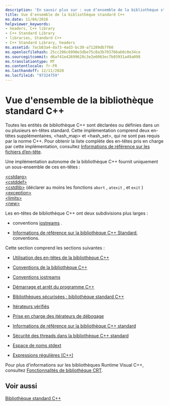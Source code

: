 ```yaml
---
description: 'En savoir plus sur : vue d’ensemble de la bibliothèque standard C++'
title: Vue d'ensemble de la bibliothèque standard C++
ms.date: 11/04/2016
helpviewer_keywords:
- headers, C++ library
- C++ Standard Library
- libraries, Standard C++
- C++ Standard Library, headers
ms.assetid: 7acb83a4-da73-4ad3-bc30-a71289db7f60
ms.openlocfilehash: 25cc206c6990e3dbe75c0a3b703766ab0c0e34ce
ms.sourcegitcommit: d6af41e42699628c3e2e6063ec7b03931a49a098
ms.translationtype: MT
ms.contentlocale: fr-FR
ms.lasthandoff: 12/11/2020
ms.locfileid: "97324759"
---
```

# <a name="c-standard-library-overview"></a>Vue d'ensemble de la bibliothèque standard C++

Toutes les entités de bibliothèque C++ sont déclarées ou définies dans un ou plusieurs en-têtes standard. Cette implémentation comprend deux en-têtes supplémentaires, \<hash_map> et \<hash_set>, qui ne sont pas requis par la norme C++. Pour obtenir la liste complète des en-têtes pris en charge par cette implémentation, consultez [Informations de référence sur les fichiers d’en-tête](../standard-library/cpp-standard-library-header-files.md).

Une implémentation autonome de la bibliothèque C++ fournit uniquement un sous-ensemble de ces en-têtes :

[\<cstdarg>](../standard-library/cstdarg.md)\
[\<cstddef>](../standard-library/cstddef.md)\
[\<cstdlib>](../standard-library/cstdlib.md) (déclarer au moins les fonctions `abort` , `atexit` , et `exit` ) \
[\<exception>](../standard-library/exception.md)\
[\<limits>](../standard-library/limits.md)\
[\<new>](../standard-library/new.md)

Les en-têtes de bibliothèque C++ ont deux subdivisions plus larges :

- conventions [iostreams](../standard-library/iostreams-conventions.md) .

- [Informations de référence sur la bibliothèque C++ Standard](../standard-library/cpp-standard-library-reference.md), conventions.

Cette section comprend les sections suivantes :

- [Utilisation des en-têtes de la bibliothèque C++](../standard-library/using-cpp-library-headers.md)

- [Conventions de la bibliothèque C++](../standard-library/cpp-library-conventions.md)

- [Conventions iostreams](../standard-library/iostreams-conventions.md)

- [Démarrage et arrêt du programme C++](../standard-library/cpp-program-startup-and-termination.md)

- [Bibliothèques sécurisées : bibliothèque standard C++](../standard-library/safe-libraries-cpp-standard-library.md)

- [Itérateurs vérifiés](../standard-library/checked-iterators.md)

- [Prise en charge des itérateurs de débogage](../standard-library/debug-iterator-support.md)

- [Informations de référence sur la bibliothèque C++ standard](../standard-library/cpp-standard-library-reference.md)

- [Sécurité des threads dans la bibliothèque C++ standard](../standard-library/thread-safety-in-the-cpp-standard-library.md)

- [Espace de noms stdext](../standard-library/stdext-namespace.md)

- [Expressions régulières (C++)](../standard-library/regular-expressions-cpp.md)

Pour plus d’informations sur les bibliothèques Runtime Visual C++, consultez [Fonctionnalités de bibliothèque CRT](../c-runtime-library/crt-library-features.md).

## <a name="see-also"></a>Voir aussi

[Bibliothèque standard C++](../standard-library/cpp-standard-library-reference.md)
